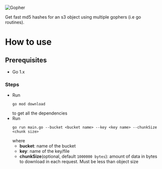 ![Gopher](https://go.dev/blog/gopher/header.jpg)

Get fast md5 hashes for an s3 object using multiple gophers (i.e go routines).

# How to use
## Prerequisites
- Go 1.x
### Steps
- Run
    ```shell
    go mod download
    ```
    to get all the dependencies
- Run
    ```shell
    go run main.go --bucket <bucket name> --key <key name> --chunkSize <chunk size>
    ```
    where
    - **bucket**: name of the bucket
    - **key**: name of the key/file
    - **chunkSize**(optional, default `1000000 bytes`): amount of data in bytes to download in each request. Must be less than object size
